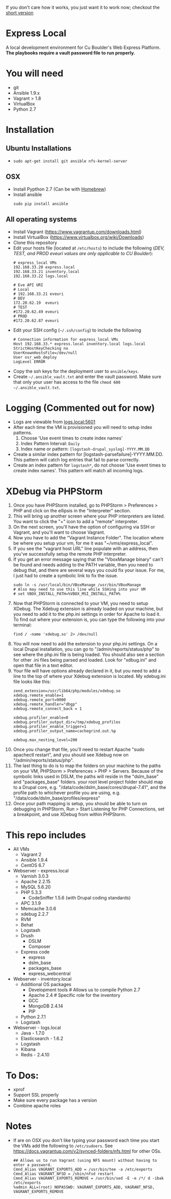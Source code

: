 If you don't care how it works, you just want it to work now; checkout the [short version](README_COMMANDS.md)

# Express Local
A local development environment for Cu Boulder's Web Express Platform. **The playbooks require a vault password file to run properly.**

# You will need
* git
* Ansible 1.9.x
* Vagrant > 1.8
* VirtualBox
* Python 2.7

# Installation
## Ubuntu Installations
* `sudo apt-get install git ansible nfs-kernel-server`

## OSX
* Install Pypthon 2.7 (Can be with [Homebrew](http://brew.sh/))
* Install ansible
  ```
  sudo pip install ansible
  ```

## All operating systems
* Install Vagrant (https://www.vagrantup.com/downloads.html)
* Install VirtualBox (https://www.virtualbox.org/wiki/Downloads)
* Clone this repository
* Edit your hosts file (located at `/etc/hosts`) to include the following (_DEV, TEST, and PROD eveuri values are only applicable to CU Boulder_):
  ```
  # express_local VMs
  192.168.33.20 express.local
  192.168.33.21 inventory.local
  192.168.33.22 logs.local

  # Eve API URI
  # Local
  # 192.168.33.21 eveuri
  # DEV
  172.20.62.19  eveuri
  # TEST
  #172.20.62.49 eveuri
  # PROD
  #172.20.62.87 eveuri
  ```
* Edit your SSH config (`~/.ssh/config`) to include the following
  ```
  # Connection information for express_local VMs
  Host 192.168.33.* express.local inventory.local logs.local
  StrictHostKeyChecking no
  UserKnownHostsFile=/dev/null
  User osr_web_deploy
  LogLevel ERROR

  ```
* Copy the ssh keys for the deployment user to `ansible/keys`.
* Create `~/.ansible_vault.txt` and enter the vault password. Make sure that only your user has access to the file `chmod 600 ~/.ansible_vault.txt`.

# Logging (Commented out for now)
* Logs are viewable from [logs.local:5601](http://logs.local:5601)
* After each time the VM is provisioned you will need to setup index patterns.
  1. Choose 'Use event times to create index names'
  2. Index Pattern Interval: `Daily`
  3. Index name or pattern: `[logstash-drupal_syslog]-YYYY.MM.DD`
* Create a similar index pattern for [logstash-parsefailure]-YYYY.MM.DD. This pattern will catch log entries that fail to parse correctly.
* Create an index pattern for `logstash*`, do not choose 'Use event times to create index names'. This pattern will match all incoming logs.

# XDebug via PHPStorm
1. Once you have PHPStorm installed, go to PHPStorm > Preferences > PHP and click on the ellipsis in the "Interpreter" section.
2. This will bring up another screen where your PHP interpreters are listed. You want to click the "+" icon to add a "remote" interpreter.
3. On the next screen, you'll have the option of configuring via SSH or Vagrant, and you'll want to choose Vagrant.
4. Now you have to add the "Vagrant Instance Folder". The location where be where you setup your vm, for me it was "~/vms/express_local".
5. If you see the "vagrant host URL" line populate with an address, then you've successfully setup the remote PHP interpreter.
6. If you get an error message saying that the "VboxManage binary" can't be found and needs adding to the PATH variable, then you need to debug that, and there are several ways you could fix your issue. For me, I just had to create a symbolic link to fix the issue.
    ```
    sudo ln -s /usr/local/bin/VBoxManage /usr/bin/VBoxManage
    # Also may need to use this line while SSHing into your VM
    # set VBOX_INSTALL_PATH=%VBOX_MSI_INSTALL_PATH%

    ```
7. Now that PHPStorm is connected to your VM, you need to setup XDebug. The Xdebug extension is already loaded on your machine, but you need to add it to the php.ini settings in order for Apache to load it. To find out where your extension is, you can type the following into your terminal:
    ```
    find / -name 'xdebug.so' 2> /dev/null

    ```
8. You will now need to add the extension to your php.ini settings. On a local Drupal installation, you can go to "/admin/reports/status/php" to see where the php.ini file is being loaded. You should also see a section for other .ini files being parsed and loaded. Look for "xdbug.ini" and open that file in a text editor.
9. Your file will have options already declared in it, but you need to add a line to the top of where your Xdebug extension is located. My xdebug.ini file looks like this:
    ```
    zend_extension=/usr/lib64/php/modules/xdebug.so
    xdebug.remote_enable=1
    xdebug.remote_port=9000
    xdebug.remote_handler="dbgp"
    xdebug.remote_connect_back = 1

    xdebug.profiler_enable=0
    xdebug.profiler_output_dir=/tmp/xdebug_profiles
    xdebug.profiler_enable_trigger=1
    xdebug.profiler_output_name=cachegrind.out.%p

    xdebug.max_nesting_level=200
    ```
10. Once you change that file, you'll need to restart Apache "sudo apachectl restart", and you should see Xdebug now on "/admin/reports/status/php".
11. The last thing to do is to map the folders on your machine to the paths on your VM, PHPStorm > Preferences > PHP > Servers. Because of the symbolic links used in DSLM, the paths will reside in the "dslm_base" and "packages_base" folders. your root level project folder should map to a Drupal core, e.g. "/data/code/dslm_base/cores/drupal-7.41", and the profile path to whichever profile you are using, e.g. "/data/code/dslm_base/profiles/express"
12. Once your path mapping is setup, you should be able to turn on debugging in PHPStorm, Run > Start Listening for PHP Connections, set a breakpoint, and use XDebug from within PHPStorm.

# This repo includes
* All VMs
  * Vagrant 2
  * Ansible 1.9.4
  * CentOS 6.7
* Webserver - express.local
  * Varnish 3.0.3
  * Apache 2.2.15
  * MySQL 5.6.20
  * PHP 5.3.3
    * CodeSniffer 1.5.6 (with Drupal coding standards)
  * APC 3.1.9
  * Memcache 3.0.6
  * xdebug 2.2.7
  * RVM
  * Behat
  * Logstash
  * Drush
    * DSLM
    * Composer
  * Express code
    * express
    * dslm_base
    * packages_base
    * express_webcentral
* Webserver - inventory.local
  * Additional OS packages
    * Development tools # Allows us to compile Python 2.7
    * Apache 2.4 # Specific role for the inventory
    * GCC
    * MongoDB 2.4.14
    * PIP
  * Python 2.7.1
  * Logstash
* Webserver - logs.local
  * Java - 1.7.0
  * Elasticsearch - 1.6.2
  * Logstash
  * Kibana
  * Redis - 2.4.10

# To Dos:
* xprof
* Support SSL properly
* Make sure every package has a version
* Combine apache roles

# Notes
* If are on OSX you don't like typing your password each time you start the VMs add the following to `/etc/sudoers`. See https://docs.vagrantup.com/v2/synced-folders/nfs.html for other OSs.
  ```
  ## Allows us to run Vagrant (using NFS mount) without having to enter a password.
  Cmnd_Alias VAGRANT_EXPORTS_ADD = /usr/bin/tee -a /etc/exports
  Cmnd_Alias VAGRANT_NFSD = /sbin/nfsd restart
  Cmnd_Alias VAGRANT_EXPORTS_REMOVE = /usr/bin/sed -E -e /*/ d -ibak /etc/exports
  %admin ALL=(root) NOPASSWD: VAGRANT_EXPORTS_ADD, VAGRANT_NFSD, VAGRANT_EXPORTS_REMOVE

  ```
